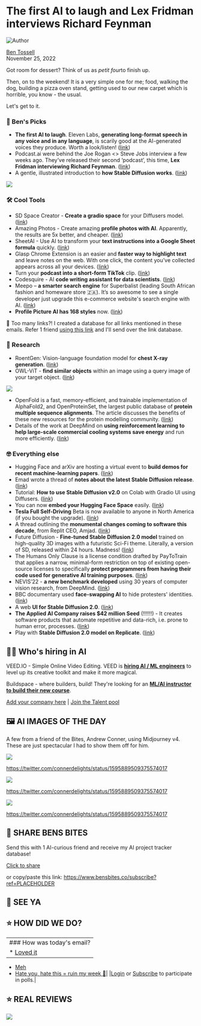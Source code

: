 # The first AI to laugh and Lex Fridman interviews Richard Feynman

![Author](https://media.beehiiv.com/cdn-cgi/image/fit=scale-down,format=auto,onerror=redirect,quality=80/uploads/user/profile_picture/fc858b4d-39e3-4be1-abf4-2b55504e21a2/thumb_uJ4UYake_400x400.jpg)

[Ben Tossell](https://www.twitter.com/bentossell)\
November 25, 2022

Got room for dessert? Think of us as *petit four*to finish up.

Then, on to the weekend! It is a very simple one for me; food, walking the dog, building a pizza oven stand, getting used to our new carpet which is horrible, you know - the usual.

Let's get to it.

### **🤌 Ben's Picks**

- **The first AI to laugh**. Eleven Labs, ‍**generating long-format speech in any voice and in any language**, is scarily good at the AI-generated voices they produce. Worth a look/listen! ([<u>link</u>](https://blog.elevenlabs.io/the_first_ai_that_can_laugh/))
- Podcast.ai were behind the Joe Rogan <> Steve Jobs interview a few weeks ago. They’ve released their second ‘podcast’, this time, **Lex Fridman interviewing Richard Feynman**. ([<u>link</u>](https://podcast.ai/))
- A gentle, illustrated introduction to **how Stable Diffusion works**. ([<u>link</u>](https://jalammar.github.io/illustrated-stable-diffusion/))

![](https://media.beehiiv.com/cdn-cgi/image/fit=scale-down,format=auto,onerror=redirect,quality=80/uploads/asset/file/65bc0f26-b71c-4cba-9a24-8647b358bb11/stable-diffusion-text-understanding-component-image-generation.png)

### **🛠️ Cool Tools**

- SD Space Creator - **Create a gradio space** for your Diffusers model. ([<u>link</u>](https://huggingface.co/spaces/anzorq/sd-space-creator))
- Amazing Photos - Create amazing **profile photos with AI**. Apparently, the results are 5x better, and cheaper. ([<u>link</u>](https://amazing.photos/))
- SheetAI - Use AI to transform your **text instructions into a Google Sheet formula** quickly. ([<u>link</u>](https://www.sheetai.app/))
- Glasp Chrome Extension is an easier and **faster way to highlight text** and leave notes on the web. With one click, the content you’ve collected appears across all your devices. ([<u>link</u>](https://www.youtube.com/watch?v=e6fOd50Ao0c))
- Turn your **podcast into a short-form TikTok** clip. ([<u>link</u>](https://www.audiolabs.io/))
- Codesquire - AI **code writing assistant for data scientists**. ([<u>link</u>](https://codesquire.ai/))
- Meepo – **a smarter search engine** for Superbalist (leading South African fashion and homeware store 🇿🇦). It’s so awesome to see a single developer just upgrade this e-commerce website's search engine with AI. ([<u>link</u>](https://meepo.shop/))
- **Profile Picture AI has 168 styles** now. ([<u>link</u>](https://twitter.com/dannypostmaa/status/1596023307874492416))

👋 Too many links?! I created a database for all links mentioned in these emails. Refer 1 friend [using this link](https://www.bensbites.co/subscribe?ref=PLACEHOLDER) and I'll send over the link database.

### **🔬 Research**

- RoentGen: Vision-language foundation model for **chest X-ray generation**. ([<u>link</u>](https://stanfordmimi.github.io/RoentGen/))
- OWL-ViT - **find similar objects** within an image using a query image of your target object. ([<u>link</u>](https://huggingface.co/spaces/adirik/image-guided-owlvit))

![](https://media.beehiiv.com/cdn-cgi/image/fit=scale-down,format=auto,onerror=redirect,quality=80/uploads/asset/file/7e35e99f-e46d-4365-add3-e205b2b8def5/Screenshot_2022-11-25_at_14.57.08.png)

- OpenFold is a fast, memory-efficient, and trainable implementation of AlphaFold2, and OpenProteinSet, the largest public database of **protein multiple sequence alignments**. The article discusses the benefits of these new resources for the protein modelling community. ([<u>link</u>](https://www.biorxiv.org/content/10.1101/2022.11.20.517210v1))
- Details of the work at DeepMind on **using reinforcement learning to help large-scale commercial cooling systems save energy** and run more efficiently. ([<u>link</u>](https://twitter.com/CauseMean/status/1595821831805874176))

### **🤓 Everything else**

- Hugging Face and arXiv are hosting a virtual event to **build demos for recent machine-learning papers**. ([<u>link</u>](https://huggingface2.notion.site/Hugging-Face-arXiv-b66a0ec396544c479a4a77170f065274))
- Emad wrote a thread of **notes about the latest Stable Diffusion release**. ([<u>link</u>](https://twitter.com/EMostaque/status/1595731398450634755))
- Tutorial: **How to use Stable Diffusion v2.0** on Colab with Gradio UI using Diffusers. ([<u>link</u>](https://www.youtube.com/watch?v=9v3jABCh_L4))
- You can now **embed your Hugging Face Space** easily. ([<u>link</u>](https://twitter.com/julien_c/status/1595829108537233409))
- **Tesla Full Self-Driving** Beta is now available to anyone in North America (if you bought the upgrade). ([<u>link</u>](https://twitter.com/elonmusk/status/1595682322707267584))
- A thread outlining the **monumental changes coming to software this decade**, from Replit CEO, Amjad. ([<u>link</u>](https://twitter.com/amasad/status/1595557790063304704))
- Future Diffusion - **Fine-tuned Stable Diffusion 2.0 model** trained on high-quality 3D images with a futuristic Sci-Fi theme. Literally, a version of SD, released within 24 hours. Madness! ([<u>link</u>](https://huggingface.co/nitrosocke/Future-Diffusion))
- The Humans Only Clause is a license condition drafted by PayToTrain that applies a narrow, minimal-form restriction on top of existing open-source licenses to specifically **protect programmers from having their code used for generative AI training purposes**. ([<u>link</u>](https://www.paytotrain.ai/))
- NEVIS’22 - **a new benchmark developed** using 30 years of computer vision research, from DeepMind. ([<u>link</u>](https://www.deepmind.com/blog/benchmarking-the-next-generation-of-never-ending-learners))
- BBC documentary used **face-swapping AI** to hide protesters' identities. ([<u>link</u>](https://www.newscientist.com/article/2348197-bbc-documentary-used-face-swapping-ai-to-hide-protesters-identities/))
- A web **UI for Stable Diffusion 2.0**. ([<u>link</u>](https://github.com/qunash/stable-diffusion-2-gui))
- **The Applied AI Company raises $42 million Seed** (!!!!!!) - It creates software products that automate repetitive and data-rich, i.e. prone to human error, processes. ([<u>link</u>](https://tech.eu/2022/11/25/reimagining-regulated-industries-the-applied-ai-company-raises-42-million))
- Play with **Stable Diffusion 2.0 model on Replicate**. ([<u>link</u>](https://replicate.com/cjwbw/stable-diffusion-v2))

## **🧑‍💻 Who's hiring in AI**

VEED.IO - Simple Online Video Editing. VEED is **[hiring AI / ML engineers](https://veed.teamtailor.com/jobs/2145526-senior-software-engineer-ai-team)** to level up its creative toolkit and make it more magical.

Buildspace - where builders, build! They're looking for an **[ML/AI instructor to build their new course](https://buildspace.so/join)**.

[Add your company here](https://bensbites.pallet.com/hire) | [Join the Talent pool](https://bensbites.pallet.com/talent/welcome?referral=true\&step=welcome\&pallet=)

## **🖼 AI IMAGES OF THE DAY**

A few from a friend of the Bites, Andrew Conner, using Midjourney v4. These are just spectacular I had to show them off for him.

![](https://media.beehiiv.com/cdn-cgi/image/fit=scale-down,format=auto,onerror=redirect,quality=80/uploads/asset/file/4b529ab2-b5e7-471f-b103-af82b5e48981/FiW89OiaYAAdCB0.jpeg)

<https://twitter.com/connerdelights/status/1595889509375574017>

![](https://media.beehiiv.com/cdn-cgi/image/fit=scale-down,format=auto,onerror=redirect,quality=80/uploads/asset/file/88c6daa0-cd1e-4bc8-8ab1-abb44baca39d/FiW9rvDakAAWytT.jpeg)

<https://twitter.com/connerdelights/status/1595889509375574017>

![](https://media.beehiiv.com/cdn-cgi/image/fit=scale-down,format=auto,onerror=redirect,quality=80/uploads/asset/file/ef93210a-560b-437e-985c-859ce7be6a53/FiW__RZaYAAKG6T.jpeg)

<https://twitter.com/connerdelights/status/1595889509375574017>

## **🤗 SHARE BENS BITES**

Send this with 1 AI-curious friend and receive my AI project tracker database!

[Click to share](https://www.bensbites.co/subscribe?ref=PLACEHOLDER)

or copy/paste this link: https://www.bensbites.co/subscribe?ref=PLACEHOLDER

## **👋 SEE YA**

## **⭐️ HOW DID WE DO?**

||
|:---|
|### How was today's email?|
|\* [Loved it](https://www.bensbites.co/login)

- [Meh](https://www.bensbites.co/login)
- [Hate you, hate this = ruin my week 🥹](https://www.bensbites.co/login)|
  |[Login](https://www.bensbites.co/login) or [Subscribe](https://www.bensbites.co/subscribe) to participate in polls.|

## **⭐️ REAL** REVIEWS

![](https://media.beehiiv.com/cdn-cgi/image/fit=scale-down,format=auto,onerror=redirect,quality=80/uploads/asset/file/fedbeeff-a2f3-4ff2-bd78-903435701f37/Screenshot_2022-10-26_at_14.02.06.png)
